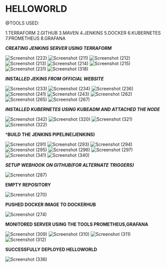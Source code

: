 # HELLOWORLD

@TOOLS USED:

 1.TERRAFORM
 2.GITHUB
 3.MAVEN
 4.JENKINS
 5.DOCKER
 6.KUBERNETES
 7.PROMETHEUS
 8.GRAFANA

***CREATING JENKINS SERVER USING TERRAFORM***

![Screenshot (222)](https://github.com/gaddypavan/HELLOWORLD/assets/122382391/ae0bbb00-f047-4ed4-8c0c-293b492083d8)
![Screenshot (211)](https://github.com/gaddypavan/HELLOWORLD/assets/122382391/188dfc64-7674-4050-9cb5-616b7f9d15a2)
![Screenshot (212)](https://github.com/gaddypavan/HELLOWORLD/assets/122382391/82cce874-54ce-4ee0-aef6-e1f798e10a21)
![Screenshot (213)](https://github.com/gaddypavan/HELLOWORLD/assets/122382391/0c396b2c-d624-4dc9-b03b-ddb575658403)
![Screenshot (214)](https://github.com/gaddypavan/HELLOWORLD/assets/122382391/fbfd3921-a942-4aa9-ab78-2846f6693cb2)
![Screenshot (215)](https://github.com/gaddypavan/HELLOWORLD/assets/122382391/b38c36e2-bdbc-4948-a17a-326af4ac50f8)
![Screenshot (231)](https://github.com/gaddypavan/HELLOWORLD/assets/122382391/753359c0-c23e-4754-9e68-03e6230dbedb)
![Screenshot (318)](https://github.com/gaddypavan/HELLOWORLD/assets/122382391/9d66d8f1-a643-408f-a313-1514650d6d25)

***INSTALLED JEKINS FROM OFFICIAL WEBSITE***

![Screenshot (233)](https://github.com/gaddypavan/HELLOWORLD/assets/122382391/3b09612f-6df5-4357-b55e-99df053ff3e7)
![Screenshot (234)](https://github.com/gaddypavan/HELLOWORLD/assets/122382391/eee27c56-9c55-4bf1-beb6-9b04d05e806a)
![Screenshot (236)](https://github.com/gaddypavan/HELLOWORLD/assets/122382391/0c9ef077-6110-482e-abad-f7fb102cf51f)
![Screenshot (241)](https://github.com/gaddypavan/HELLOWORLD/assets/122382391/9fb7a5d1-9d9c-4437-ab69-1372ababd4bf)
![Screenshot (243)](https://github.com/gaddypavan/HELLOWORLD/assets/122382391/85741290-da9a-48a9-8883-e2e31c9b2b74)
![Screenshot (262)](https://github.com/gaddypavan/HELLOWORLD/assets/122382391/a2fe8267-f7a9-4c0c-b799-0e4c18c15254)
![Screenshot (265)](https://github.com/gaddypavan/HELLOWORLD/assets/122382391/f72008ff-2067-4b07-938b-dfedfd50c4d7)
![Screenshot (267)](https://github.com/gaddypavan/HELLOWORLD/assets/122382391/81e8b697-480f-4780-a415-a4b7bd793b09)

***INSTALLED KUBERNETES USING KUBEADM AND ATTACHED THE NODE***

![Screenshot (342)](https://github.com/gaddypavan/HELLOWORLD/assets/122382391/5686f4da-7355-400d-a926-325dd34235bf)
![Screenshot (320)](https://github.com/gaddypavan/HELLOWORLD/assets/122382391/5e57b4ee-c4c4-4aec-85de-e7577333bff5)
![Screenshot (321)](https://github.com/gaddypavan/HELLOWORLD/assets/122382391/298102b0-9650-49e8-b61e-9b461c68324f)
![Screenshot (322)](https://github.com/gaddypavan/HELLOWORLD/assets/122382391/99407ebb-3f15-4006-a229-3d0b6b1d15bb)

*****BUILD THE JENKINS PIPELINE(JENKINS)****

![Screenshot (291)](https://github.com/gaddypavan/HELLOWORLD/assets/122382391/06837037-0e2c-4372-95fc-721c83ff990a)
![Screenshot (293)](https://github.com/gaddypavan/HELLOWORLD/assets/122382391/f5aa3409-196a-4947-b207-dbda6c055ba4)
![Screenshot (294)](https://github.com/gaddypavan/HELLOWORLD/assets/122382391/0c4c4dfe-8c96-4dc3-8dd9-87cb8867a159)
![Screenshot (295)](https://github.com/gaddypavan/HELLOWORLD/assets/122382391/f2ca4da8-d6e9-4601-83db-db93ef0c3f18)
![Screenshot (296)](https://github.com/gaddypavan/HELLOWORLD/assets/122382391/0ee05757-91ea-4689-84fe-5a5edee4f2f7)
![Screenshot (297)](https://github.com/gaddypavan/HELLOWORLD/assets/122382391/d445de1e-f334-4448-bb77-a41607fc4620)
![Screenshot (341)](https://github.com/gaddypavan/HELLOWORLD/assets/122382391/6f654205-d8c7-42ee-82d9-52901b257aa6)
![Screenshot (340)](https://github.com/gaddypavan/HELLOWORLD/assets/122382391/9666bf36-d4be-4b4e-b1a7-037284ca92ef)

***SETUP WEBHOOK ON GITHUB(FOR ALTERNATE TRIGGERS)***

![Screenshot (287)](https://github.com/gaddypavan/HELLOWORLD/assets/122382391/1fedd8ac-df52-42af-8b7a-11d1c61ab129)


**EMPTY REPOSITORY**


![Screenshot (270)](https://github.com/gaddypavan/HELLOWORLD/assets/122382391/a4102104-fc07-441f-a8af-e498b7e60252)

**PUSHED DOCKER IMAGE TO DOCKERHUB**

![Screenshot (274)](https://github.com/gaddypavan/HELLOWORLD/assets/122382391/65d0d1e2-a68e-4fc8-8b1a-8f45cb4e8b41)

**MONITORED SERVER USING THE TOOLS PROMETHEUS,GRAFANA**

![Screenshot (309)](https://github.com/gaddypavan/HELLOWORLD/assets/122382391/16c856ac-38c3-4419-9858-6aad60adb10a)
![Screenshot (310)](https://github.com/gaddypavan/HELLOWORLD/assets/122382391/57b4d04f-e2fc-43b9-97ed-9f30ba7c9c6f)
![Screenshot (311)](https://github.com/gaddypavan/HELLOWORLD/assets/122382391/f43bcc09-3cfc-4c3d-95be-96fee6dfaec8)
![Screenshot (312)](https://github.com/gaddypavan/HELLOWORLD/assets/122382391/98250b10-2c7b-4251-b65d-9ef3355c2da8)

**SUCCESSFULLY DEPLOYED HELLOWORLD**

![Screenshot (336)](https://github.com/gaddypavan/HELLOWORLD/assets/122382391/da065581-5afc-4461-bf9c-88d9fa31b987)

